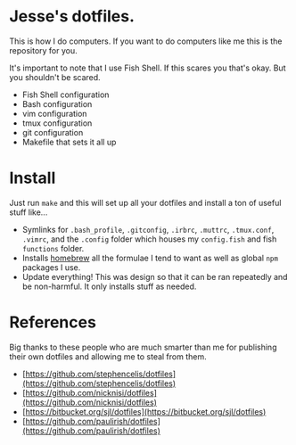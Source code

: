 # Jesse's dotfiles.

This is how I do computers.  If you want to do computers like me this is the repository for you.

It's important to note that I use Fish Shell.  If this scares you that's okay.  But you shouldn't be scared.

* Fish Shell configuration
* Bash configuration
* vim configuration
* tmux configuration
* git configuration
* Makefile that sets it all up

# Install

Just run `make` and this will set up all your dotfiles and install a ton of useful stuff like...

* Symlinks for `.bash_profile`, `.gitconfig`, `.irbrc`, `.muttrc`, `.tmux.conf`, `.vimrc`, and the `.config` folder which houses my `config.fish` and fish `functions` folder.
* Installs [homebrew](http://brew.sh) all the formulae I tend to want as well as global `npm` packages I use.
* Update everything!  This was design so that it can be ran repeatedly and be non-harmful.  It only installs stuff as needed.

# References

Big thanks to these people who are much smarter than me for publishing their own dotfiles and allowing me to steal from them.

* [https://github.com/stephencelis/dotfiles](https://github.com/stephencelis/dotfiles)
* [https://github.com/nicknisi/dotfiles](https://github.com/nicknisi/dotfiles)
* [https://bitbucket.org/sjl/dotfiles](https://bitbucket.org/sjl/dotfiles)
* [https://github.com/paulirish/dotfiles](https://github.com/paulirish/dotfiles)
